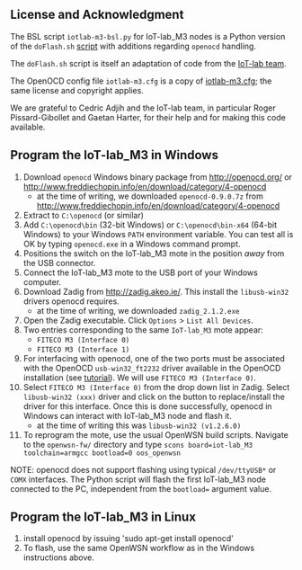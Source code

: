 
License and Acknowledgment
--------------------------

The BSL script `iotlab-m3-bsl.py` for IoT-lab_M3 nodes is a Python version of the `doFlash.sh` [script](https://github.com/adjih/exp-iotlab/blob/master/tools/misc/doFlash.sh) with additions regarding `openocd` handling. 

The `doFlash.sh` script is itself an adaptation of code from the [IoT-lab team](https://github.com/iot-lab/openlab/tree/master/platform).

The OpenOCD config file `iotlab-m3.cfg` is a copy of [iotlab-m3.cfg](https://github.com/iot-lab/openlab/blob/master/platform/scripts/iotlab-m3.cfg); the same license and copyright applies.

We are grateful to Cedric Adjih and the IoT-lab team, in particular Roger Pissard-Gibollet and Gaetan Harter, for their help and for making this code available.


Program the IoT-lab_M3 in Windows
---------------------------------

1. Download `openocd` Windows binary package from http://openocd.org/ or http://www.freddiechopin.info/en/download/category/4-openocd
    * at the time of writing, we downloaded `openocd-0.9.0.7z` from http://www.freddiechopin.info/en/download/category/4-openocd
1. Extract to `C:\openocd` (or similar)
1. Add `C:\openocd\bin` (32-bit Windows) or `C:\openocd\bin-x64` (64-bit Windows) to your Windows `PATH` environment variable. You can test all is OK by typing `openocd.exe` in a Windows command prompt.
1. Positions the switch on the IoT-lab_M3 mote in the position *away* from the USB connector.
1. Connect the IoT-lab_M3 mote to the USB port of your Windows computer.
1. Download Zadig from http://zadig.akeo.ie/. This install the `libusb-win32` drivers openocd requires.
    * at the time of writing, we downloaded `zadig_2.1.2.exe`
1. Open the Zadig executable. Click `Options` > `List All Devices`.
1. Two entries corresponding to the same `IoT-lab_M3` mote appear: 
    * `FITECO M3 (Interface 0)`
    * `FITECO M3 (Interface 1)`
1. For interfacing with openocd, one of the two ports must be associated with the OpenOCD `usb-win32_ft2232` driver 
available in the OpenOCD installation (see [tutorial](https://github.com/hikob/openlab/wiki/Installation-Notes-for-Windows-Users)). We will use `FITECO M3 (Interface 0)`.
1. Select `FITECO M3 (Interface 0)` from the drop down list in Zadig. Select `libusb-win32 (xxx)` driver and click on the button to replace/install the driver for this interface. Once this is done successfully, openocd in Windows can interact with IoT-lab_M3 node and flash it.
    * at the time of writing this was `libusb-win32 (v1.2.6.0)`
1. To reprogram the mote, use the usual OpenWSN build scripts. Navigate to the `openwsn-fw/` directory and type `scons board=iot-lab_M3 toolchain=armgcc bootload=0 oos_openwsn`


NOTE: openocd does not support flashing using typical `/dev/ttyUSB*` or `COMX` interfaces. The Python script will flash the first IoT-lab_M3 node connected to the PC, independent from the `bootload=` argument value.  


Program the IoT-lab_M3 in Linux
-------------------------------

1. install openocd by issuing 'sudo apt-get install openocd'
2. To flash, use the same OpenWSN workflow as in the Windows instructions above.